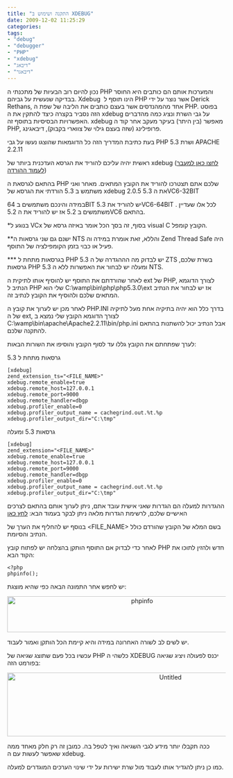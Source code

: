 ```yaml
---
title: "התקנה ושימוש ב XDEBUG"
date: 2009-12-02 11:25:29
categories: 
tags: 
- "debug"
- "debugger"
- "PHP"
- "xdebug"
- "דיבאג"
- "דיבאגר"
---
```


נכון להיום רוב הבעיות של מתכנתי ה PHP והמערכות אותם הם כותבים היא החוסר בבדיקה שנעשית על גביהם. Xdebug  הינו תוסף ל PHP אשר נוצר על ידי Derick Rethans, אחד מהמהנדסים אשר בעצם כותבים את הליבה של שפת ה PHP. בפוסט הזה נסביר בקצרה כיצד להתקין את ה xdebug על גבי השרת ונציג כמה מהדברים האפשרויות הבסיסיות בתוסף זה.
xdebug מאפשר (בין היתר) בעיקר מעקב אחר קוד ה PHP, פרופילינג (שזה בעצם גילוי של צווארי בקבוק), דיבאגינג.

<!--more-->

בעת כתיבת המדריך הזה כל הדוגמאות שהוצגו נעשו על גבי PHP 5.3 ושרת APACHE 2.2.11

ראשית יהיה עליכם להוריד את הגרסא העדכנית ביותר של xdebug (<a href="http://xdebug.org/download.php" target="_blank">לחצו כאן למעבר לעמוד ההורדה</a>)

בהתאם לגרסאת ה PHP שלכם אתם תצטרכו להוריד את הקובץ המתאים. מאחר ואני משתמש ב 5.3 הורדתי את הגרסא של xdebug 2.0.5 את ה 5.3VC6-32BIT

במידה והינכם משתמשים ב 64BIT יש להוריד את 5.3VC6-64BIT . לכל אלו שעדיין משתמשים ב 5.2 אז יש להוריד את ה 5.2VC6 בהתאם.

*בנוגע ל VCx בסוף, זה בסך הכל אומר באיזה גרסא של visual C הקובץ קומפל.

**ישנם גם שני גרסאות ה NTS והללא, זאת אומרת במידה וה Zend Thread Safe היה פעיל או כבוי בזמן הקומפילציה של התוסף.

*** בגרסאות מתחת ל PHP 5.3 יש לבדוק מה הההגדרה של ה ZTS בשרת שלכם, גרסאות PHP 5.3 ומעלה יש לבחור את האפשרות ללא ה NTS.

לאחר שהורדתם את התוסף יש להוסיף אותו לתיקית ה ext של PHP, לצורך הדוגמא הנתיב ל PHP שלי הוא C:\wamp\bin\php\php5.3.0\ext אז יש לבחור את הנתיב המתאים שלכם ולהוסיף את הקובץ לנתיב זה.

לאחר מכן יש לערוך את קובץ ה PHP.INI בדרך כלל הוא יהיה בתיקיה אחת מעל לתיקיה של ה ext, לצורך הדוגמא הקובץ שלי נמצא ב C:\wamp\bin\apache\Apache2.2.11\bin/php.ini אבל הנתיב יכול להשתנות בהתאם להתקנה שלכם.

לערך שפתחתם את הקובץ גללו עד לסוף הקובץ והוסיפו את השורות הבאות:

גרסאות מתחת ל 5.3

```
[xdebug]
zend_extension_ts="<FILE_NAME>"
xdebug.remote_enable=true
xdebug.remote_host=127.0.0.1
xdebug.remote_port=9000
xdebug.remote_handler=dbgp
xdebug.profiler_enable=0
xdebug.profiler_output_name = cachegrind.out.%t.%p
xdebug.profiler_output_dir="C:\tmp"
```

גרסאות 5.3 ומעלה

```
[xdebug]
zend_extension="<FILE_NAME>"
xdebug.remote_enable=true
xdebug.remote_host=127.0.0.1
xdebug.remote_port=9000
xdebug.remote_handler=dbgp
xdebug.profiler_enable=0
xdebug.profiler_output_name = cachegrind.out.%t.%p
xdebug.profiler_output_dir="C:\tmp"
```

ההגדרות למעלה הם הגדרות שאני אישית עובד אתם, ניתן לערוך אותם בהתאם לצרכים האישיים שלכם, לרשימת הגדרות מלאה ניתן לבקר בעמוד הבא: <a href="http://xdebug.org/docs/all_settings" target="_blank">לחץ כאן</a>

בנוסף יש להחליף את הערך של &lt;FILE_NAME&gt; בשם המלא של הקובץ שהורדם כולל הנתיב והסיומת.

לאחר כדי לבדוק אם התוסף הותקן בהצלחה יש לפתוח קובץ PHP חדש ולהזין לתוכו את הקוד הבא:

```
<?php
phpinfo();
```

יש לחפש אחר התמונה הבאה כפי שהיא מוצגת:
<p style="text-align: center;"><a href="http://www.vadimg.com/wp-content/uploads/2009/12/phpinfo.jpg"><img class="aligncenter size-full wp-image-496" style="border: 0pt none;" title="phpinfo" src="http://www.vadimg.com/wp-content/uploads/2009/12/phpinfo.jpg" alt="phpinfo" width="606" height="83" /></a></p>

יש לשים לב לשורה האחרונה במידה והיא קיימת הכל הותקן ואמור לעבוד.

עכשיו בכל פעם שתוצג שגיאה של PHP כלשהי ה XDEBUG יכנס לפעולה ויציג שגיאה בפורמט הזה:
<p style="text-align: center;"><a href="http://www.vadimg.com/wp-content/uploads/2009/12/Untitled.jpg"><img class="aligncenter size-full wp-image-497" style="border: 0pt none;" title="Untitled" src="http://www.vadimg.com/wp-content/uploads/2009/12/Untitled.jpg" alt="Untitled" width="737" height="147" /></a></p>

ככה תקבלו יותר מידע לגבי השגיאה ואיך לטפל בה. כמובן זה רק חלק מאחד ממה שאפשר לעשות עם ה xdebug.

כמו כן ניתן להגדיר אותו לעבוד מול שרת ישירות על ידי שינוי הערכים המוגדרים למעלה.
